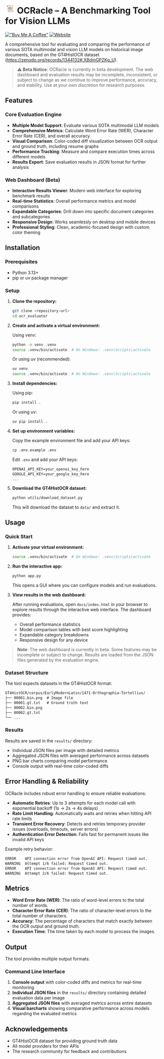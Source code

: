 # <img src="docs/ocracle.png" alt="OCRacle Logo" width="32" height="32"> OCRacle – A Benchmarking Tool for Vision LLMs

[!["Buy Me A Coffee"](https://www.buymeacoffee.com/assets/img/custom_images/orange_img.png)](https://www.buymeacoffee.com/dassoo) [![Website](https://img.shields.io/badge/Website-OCRacle%20Dashboard-555879?style=flat&logo=web)](https://your-website-url.com)

A comprehensive tool for evaluating and comparing the performance of various SOTA multimodal and vision LLM models on historical image documents, based on the GT4HistOCR dataset (https://zenodo.org/records/1344132#.XBdmGPZKg_U).

> **⚠️ Beta Notice**: OCRacle is currently in beta development. The web dashboard and evaluation results may be incomplete, inconsistent, or subject to change as we continue to improve performance, accuracy, and stability. Use at your own discretion for research purposes.

## Features

### Core Evaluation Engine
- **Multiple Model Support**: Evaluate various SOTA multimodal LLM models
- **Comprehensive Metrics**: Calculate Word Error Rate (WER), Character Error Rate (CER), and overall accuracy
- **Visual Comparison**: Color-coded diff visualization between OCR output and ground truth, including resume graphs
- **Performance Tracking**: Measure and compare execution times across different models
- **Results Export**: Save evaluation results in JSON format for further analysis

### Web Dashboard (Beta)
- **Interactive Results Viewer**: Modern web interface for exploring benchmark results
- **Real-time Statistics**: Overall performance metrics and model comparisons
- **Expandable Categories**: Drill down into specific document categories and subcategories
- **Responsive Design**: Works seamlessly on desktop and mobile devices
- **Professional Styling**: Clean, academic-focused design with custom color theming

## Installation

### Prerequisites

- Python 3.13+
- pip or uv package manager

### Setup

1. **Clone the repository:**

   ```bash
   git clone <repository-url>
   cd ocr_evaluator
   ```

2. **Create and activate a virtual environment:**

   Using venv:
   ```bash
   python -m venv .venv
   source .venv/bin/activate  # On Windows: .venv\Scripts\activate
   ```

   Or using uv (recommended):
   ```bash
   uv venv
   source .venv/bin/activate  # On Windows: .venv\Scripts\activate
   ```

3. **Install dependencies:**

   Using pip:
   ```bash
   pip install .
   ```

   Or using uv:
   ```bash
   uv pip install .
   ```

4. **Set up environment variables:**
   
   Copy the example environment file and add your API keys:
   ```bash
   cp .env.example .env
   ```
   
   Edit `.env` and add your API keys:
   ```env
   OPENAI_API_KEY=your_openai_key_here
   GOOGLE_API_KEY=your_google_key_here
   ...
   ```

5. **Download the GT4HistOCR dataset:**

   ```bash
   python utils/download_dataset.py
   ```
   This will download the dataset to `data/` and extract it.

## Usage

### Quick Start

1. **Activate your virtual environment:**
   ```bash
   source .venv/bin/activate  # On Windows: .venv\Scripts\activate
   ```

2. **Run the interactive app:**
   ```bash
   python app.py
   ```
   This opens a GUI where you can configure models and run evaluations.

3. **View results in the web dashboard:**
   
   After running evaluations, open `docs/index.html` in your browser to explore results through the interactive web interface. The dashboard provides:
   - Overall performance statistics
   - Model comparison tables with best score highlighting
   - Expandable category breakdowns
   - Responsive design for any device

> **Note**: The web dashboard is currently in beta. Some features may be incomplete or subject to change. Results are loaded from the JSON files generated by the evaluation engine.


### Dataset Structure

The tool expects datasets in the GT4HistOCR format:

```
GT4HistOCR/corpus/EarlyModernLatin/1471-Orthographia-Tortellius/
├── 00001.bin.png  # Image file
├── 00001.gt.txt   # Ground truth text
├── 00002.bin.png
├── 00002.gt.txt
└── ...
```

### Results

Results are saved in the `results/` directory:
- Individual JSON files per image with detailed metrics
- Aggregated JSON files with averaged performance across datasets  
- PNG bar charts comparing model performance
- Console output with real-time color-coded diffs


## Error Handling & Reliability

OCRacle includes robust error handling to ensure reliable evaluations:

- **Automatic Retries**: Up to 3 attempts for each model call with exponential backoff (1s → 2s → 4s delays)
- **Rate Limit Handling**: Automatically waits and retries when hitting API rate limits
- **Transient Error Recovery**: Detects and retries temporary provider issues (overloads, timeouts, server errors)
- **Authentication Error Detection**: Fails fast for permanent issues like invalid API keys

Example retry behavior:
```
ERROR    API connection error from OpenAI API: Request timed out.                                                                 
WARNING  Attempt 1/6 failed: Request timed out.                                                                                   
ERROR    API connection error from OpenAI API: Request timed out.                                                                 
WARNING  Attempt 2/6 failed: Request timed out.
```

## Metrics

- **Word Error Rate (WER)**: The ratio of word-level errors to the total number of words.
- **Character Error Rate (CER)**: The ratio of character-level errors to the total number of characters.
- **Accuracy**: The percentage of characters that match exactly between the OCR output and ground truth.
- **Execution Time**: The time taken by each model to process the images.

## Output

The tool provides multiple output formats:

### Command Line Interface
1. **Console output** with color-coded diffs and metrics for real-time monitoring
2. **Individual JSON files** in the `results/` directory containing detailed evaluation data per image
3. **Aggregated JSON files** with averaged metrics across entire datasets
4. **Visual barcharts** showing comparative performance across models regarding the evaluated metrics


## Acknowledgements

- GT4HistOCR dataset for providing ground truth data
- All model providers for their APIs
- The research community for feedback and contributions
